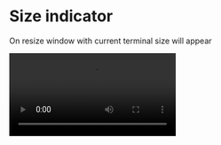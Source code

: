 # Size indicator

On resize window with current terminal size will appear

![type:video](../videos/size-indicator.mp4)
